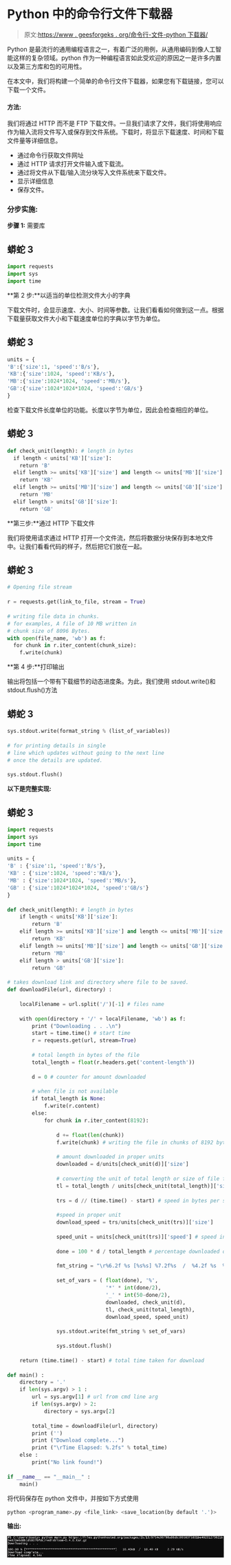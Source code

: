 # Python 中的命令行文件下载器

> 原文:[https://www . geesforgeks . org/命令行-文件-python 下载器/](https://www.geeksforgeeks.org/command-line-file-downloader-in-python/)

Python 是最流行的通用编程语言之一，有着广泛的用例，从通用编码到像人工智能这样的复杂领域。python 作为一种编程语言如此受欢迎的原因之一是许多内置以及第三方库和包的可用性。

在本文中，我们将构建一个简单的命令行文件下载器，如果您有下载链接，您可以下载一个文件。

#### 方法:

我们将通过 HTTP 而不是 FTP 下载文件。一旦我们请求了文件，我们将使用响应作为输入流将文件写入或保存到文件系统。下载时，将显示下载速度、时间和下载文件量等详细信息。

*   通过命令行获取文件网址
*   通过 HTTP 请求打开文件输入或下载流。
*   通过将文件从下载/输入流分块写入文件系统来下载文件。
*   显示详细信息
*   保存文件。

### **分步实施:**

**步骤 1:** 需要库

## 蟒蛇 3

```py
import requests
import sys
import time
```

**第 2 步:**以适当的单位检测文件大小的字典

下载文件时，会显示速度、大小、时间等参数。让我们看看如何做到这一点。根据下载量获取文件大小和下载速度单位的字典以字节为单位。

## 蟒蛇 3

```py
units = {
'B':{'size':1, 'speed':'B/s'},
'KB':{'size':1024, 'speed':'KB/s'},
'MB':{'size':1024*1024, 'speed':'MB/s'},
'GB':{'size':1024*1024*1024, 'speed':'GB/s'}
}
```

检查下载文件长度单位的功能。长度以字节为单位，因此会检查相应的单位。

## 蟒蛇 3

```py
def check_unit(length): # length in bytes
  if length < units['KB']['size']:
    return 'B'
  elif length >= units['KB']['size'] and length <= units['MB']['size']:
    return 'KB'
  elif length >= units['MB']['size'] and length <= units['GB']['size']:
    return 'MB'
  elif length > units['GB']['size']:
    return 'GB'
```

**第三步:**通过 HTTP 下载文件

我们将使用请求通过 HTTP 打开一个文件流，然后将数据分块保存到本地文件中。让我们看看代码的样子，然后把它们放在一起。

## 蟒蛇 3

```py
# Opening file stream

r = requests.get(link_to_file, stream = True)  

# writing file data in chunks.
# for examples, A file of 10 MB written in
# chunk size of 8096 Bytes.
with open(file_name, 'wb') as f:  
  for chunk in r.iter_content(chunk_size):  
    f.write(chunk)
```

**第 4 步:**打印输出

输出将包括一个带有下载细节的动态进度条。为此，我们使用 stdout.write()和 stdout.flush()方法

## 蟒蛇 3

```py
sys.stdout.write(format_string % (list_of_variables))

# for printing details in single 
# line which updates without going to the next line
# once the details are updated.

sys.stdout.flush() 
```

**以下是完整实现:**

## 蟒蛇 3

```py
import requests
import sys
import time

units = {    
'B' : {'size':1, 'speed':'B/s'},
'KB' : {'size':1024, 'speed':'KB/s'},
'MB' : {'size':1024*1024, 'speed':'MB/s'},
'GB' : {'size':1024*1024*1024, 'speed':'GB/s'}
}

def check_unit(length): # length in bytes
    if length < units['KB']['size']:
        return 'B'
    elif length >= units['KB']['size'] and length <= units['MB']['size']:
        return 'KB'
    elif length >= units['MB']['size'] and length <= units['GB']['size']:
        return 'MB'
    elif length > units['GB']['size']:
        return 'GB'

# takes download link and directory where file to be saved.
def downloadFile(url, directory) :

    localFilename = url.split('/')[-1] # files name

    with open(directory + '/' + localFilename, 'wb') as f:
        print ("Downloading . . .\n")
        start = time.time() # start time
        r = requests.get(url, stream=True)

        # total length in bytes of the file
        total_length = float(r.headers.get('content-length')) 

        d = 0 # counter for amount downloaded 

        # when file is not available
        if total_length is None:
            f.write(r.content)
        else:
            for chunk in r.iter_content(8192):

                d += float(len(chunk))
                f.write(chunk) # writing the file in chunks of 8192 bytes

                # amount downloaded in proper units
                downloaded = d/units[check_unit(d)]['size']

                # converting the unit of total length or size of file from bytes.
                tl = total_length / units[check_unit(total_length)]['size'] 

                trs = d // (time.time() - start) # speed in bytes per sec

                #speed in proper unit
                download_speed = trs/units[check_unit(trs)]['size']

                speed_unit = units[check_unit(trs)]['speed'] # speed in proper units

                done = 100 * d / total_length # percentage downloaded or done.

                fmt_string = "\r%6.2f %s [%s%s] %7.2f%s  /  %4.2f %s  %7.2f %s"

                set_of_vars = ( float(done), '%',
                                '*' * int(done/2),  
                                '_' * int(50-done/2),  
                                downloaded, check_unit(d),  
                                tl, check_unit(total_length),  
                                download_speed, speed_unit)

                sys.stdout.write(fmt_string % set_of_vars)

                sys.stdout.flush()

    return (time.time() - start) # total time taken for download

def main() :
    directory = '.'
    if len(sys.argv) > 1 :
        url = sys.argv[1] # url from cmd line arg
        if len(sys.argv) > 2:
            directory = sys.argv[2]

        total_time = downloadFile(url, directory)
        print ('')
        print ("Download complete...")
        print ("\rTime Elapsed: %.2fs" % total_time)
    else :
        print("No link found!")

if __name__ == "__main__" :
    main()
```

将代码保存在 python 文件中，并按如下方式使用

```py
python <program_name>.py <file_link> <save_location(by default '.')>
```

**输出:**

![](img/8f065a793227e1b01a8db22fa8b089cb.png)